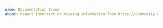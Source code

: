 ```yaml
---
name: Documentation Issue
about: Report incorrect or missing information from https://community.optimism.io/

---
```


<!--
This repository only accepts issues related to the documentation here https://community.optimism.io/ 

If you have a support problem, [join our discord](https://discord.gg/C8CjvkaU4w) and post it in the appropriate channel, either `#user-support` or `#dev-support`.

-->
